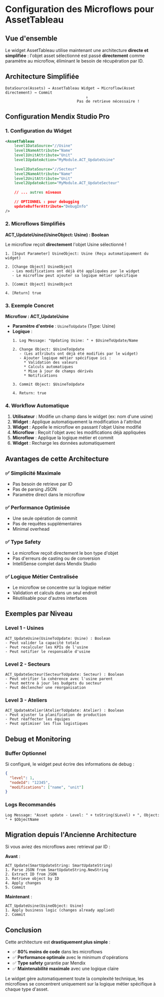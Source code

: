 # Configuration des Microflows pour AssetTableau

## Vue d'ensemble

Le widget AssetTableau utilise maintenant une architecture **directe et simplifiée** : l'objet asset sélectionné est passé **directement** comme paramètre au microflow, éliminant le besoin de récupération par ID.

## Architecture Simplifiée

```
DataSource(Assets) → AssetTableau Widget → Microflow(Asset directement) → Commit
                                    ↓
                                Pas de retrieve nécessaire !
```

## Configuration Mendix Studio Pro

### 1. Configuration du Widget
```xml
<AssetTableau
    level1DataSource="//Usine"
    level1NameAttribute="Name"
    level1UnitAttribute="Unit"  
    level1UpdateAction="MyModule.ACT_UpdateUsine"
    
    level2DataSource="//Secteur"
    level2NameAttribute="Name"
    level2UnitAttribute="Unit"
    level2UpdateAction="MyModule.ACT_UpdateSecteur"
    
    // ... autres niveaux
    
    // OPTIONNEL : pour debugging
    updateBufferAttribute="DebugInfo"
/>
```

### 2. Microflows Simplifiés

**ACT_UpdateUsine(UsineObject: Usine) : Boolean**

Le microflow reçoit **directement** l'objet Usine sélectionné !

```
1. [Input Parameter] UsineObject: Usine (Reçu automatiquement du widget)

2. [Change Object] UsineObject
   - Les modifications ont déjà été appliquées par le widget
   - Le microflow peut ajouter sa logique métier spécifique

3. [Commit Object] UsineObject

4. [Return] true
```

### 3. Exemple Concret

**Microflow : ACT_UpdateUsine**
- **Paramètre d'entrée** : `UsineToUpdate` (Type: Usine)
- **Logique** :
  ```
  1. Log Message: "Updating Usine: " + $UsineToUpdate/Name
  
  2. Change Object: $UsineToUpdate
     - (Les attributs ont déjà été modifiés par le widget)
     - Ajouter logique métier spécifique ici :
       * Validation des valeurs
       * Calculs automatiques  
       * Mise à jour de champs dérivés
       * Notifications
  
  3. Commit Object: $UsineToUpdate
  
  4. Return: true
  ```

### 4. Workflow Automatique

1. **Utilisateur** : Modifie un champ dans le widget (ex: nom d'une usine)
2. **Widget** : Applique automatiquement la modification à l'attribut
3. **Widget** : Appelle le microflow en passant l'objet Usine modifié
4. **Microflow** : Reçoit l'objet avec les modifications déjà appliquées
5. **Microflow** : Applique la logique métier et commit
6. **Widget** : Recharge les données automatiquement

## Avantages de cette Architecture

### ✅ **Simplicité Maximale**
- Pas besoin de retrieve par ID
- Pas de parsing JSON
- Paramètre direct dans le microflow

### ✅ **Performance Optimisée**  
- Une seule opération de commit
- Pas de requêtes supplémentaires
- Minimal overhead

### ✅ **Type Safety**
- Le microflow reçoit directement le bon type d'objet
- Pas d'erreurs de casting ou de conversion
- IntelliSense complet dans Mendix Studio

### ✅ **Logique Métier Centralisée**
- Le microflow se concentre sur la logique métier
- Validation et calculs dans un seul endroit
- Réutilisable pour d'autres interfaces

## Exemples par Niveau

### Level 1 - Usines
```
ACT_UpdateUsine(UsineToUpdate: Usine) : Boolean
- Peut valider la capacité totale
- Peut recalculer les KPIs de l'usine
- Peut notifier le responsable d'usine
```

### Level 2 - Secteurs  
```
ACT_UpdateSecteur(SecteurToUpdate: Secteur) : Boolean
- Peut vérifier la cohérence avec l'usine parent
- Peut mettre à jour les budgets du secteur
- Peut déclencher une réorganisation
```

### Level 3 - Ateliers
```
ACT_UpdateAtelier(AtelierToUpdate: Atelier) : Boolean
- Peut ajuster la planification de production
- Peut réaffecter les équipes
- Peut optimiser les flux logistiques
```

## Debug et Monitoring

### Buffer Optionnel
Si configuré, le widget peut écrire des informations de debug :
```json
{
  "level": 1,
  "nodeId": "12345", 
  "modifications": ["name", "unit"]
}
```

### Logs Recommandés
```
Log Message: "Asset update - Level: " + toString($Level) + ", Object: " + $ObjectName
```

## Migration depuis l'Ancienne Architecture

Si vous aviez des microflows avec retrieval par ID :

**Avant** :
```
ACT_Update(SmartUpdateString: SmartUpdateString)
1. Parse JSON from SmartUpdateString.NewString
2. Extract ID from JSON  
3. Retrieve object by ID
4. Apply changes
5. Commit
```

**Maintenant** :
```
ACT_UpdateUsine(UsineObject: Usine)
1. Apply business logic (changes already applied)
2. Commit
```

## Conclusion

Cette architecture est **drastiquement plus simple** :
- ✅ **80% moins de code** dans les microflows
- ✅ **Performance optimale** avec le minimum d'opérations
- ✅ **Type safety** garantie par Mendix
- ✅ **Maintenabilité maximale** avec une logique claire

Le widget gère automatiquement toute la complexité technique, les microflows se concentrent uniquement sur la logique métier spécifique à chaque type d'asset. 
